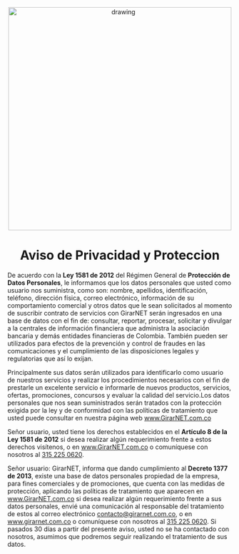 <p align="center">
  <img src="https://drive.google.com/uc?export=view&id=1IOfE1dKrdg5ScKsoBxPqvmS-VMbQaKjb" alt="drawing" width="500"/>
</p>

<h1 align="center">Aviso de Privacidad y Proteccion</h1>

<p aling="justify">De acuerdo con la <b>Ley 1581 de 2012</b> del Régimen General de <b>Protección de Datos Personales</b>, le informamos que los datos personales que usted como usuario nos suministra, como son: nombre, apellidos, identificación, teléfono, dirección física, correo electrónico, información de su comportamiento comercial y otros datos que le sean solicitados al momento de suscribir contrato de servicios con GirarNET serán ingresados en una base de datos con el fin de: consultar, reportar, procesar, solicitar y divulgar a la centrales de información financiera que administra la asociación bancaria y demás entidades financieras de Colombia. También pueden ser utilizados para efectos de la prevención y control de fraudes en las comunicaciones y el cumplimiento de las disposiciones legales y regulatorias que así lo exijan.

  Principalmente sus datos serán utilizados para identificarlo como usuario de nuestros servicios y realizar los procedimientos necesarios con el fin de prestarle un excelente servicio e informarle de nuevos productos, servicios, ofertas, promociones, concursos y evaluar la calidad del servicio.Los datos personales que nos sean suministrados serán tratados con la protección exigida por la ley y de conformidad con las políticas de tratamiento que usted puede consultar en nuestra página web www.GirarNET.com.co

Señor usuario, usted tiene los derechos establecidos en el <b>Artículo 8 de la Ley 1581 de 2012</b> si desea realizar algún requerimiento frente a estos derechos visítenos, o en www.GirarNET.com.co o comuníquese con nosotros al [315 225 0620](https://wa.me/573152250620).

Señor usuario: GirarNET, informa que dando cumplimiento al <b>Decreto 1377 de 2013</b>, existe una base de datos personales propiedad de la empresa, para fines comerciales y de promociones, que cuenta con las medidas de protección, aplicando las políticas de tratamiento que aparecen en www.GirarNET.com.co si desea realizar algún requerimiento frente a sus datos personales, envié una comunicación al responsable del tratamiento de estos al correo electrónico
contacto@girarnet.com.co, o en www.girarnet.com.co o comuníquese con nosotros al [315 225 0620](https://wa.me/573152250620). Si pasados 30 días a partir del presente aviso, usted no se ha contactado con nosotros, asumimos que podremos seguir realizando el tratamiento de sus datos.

